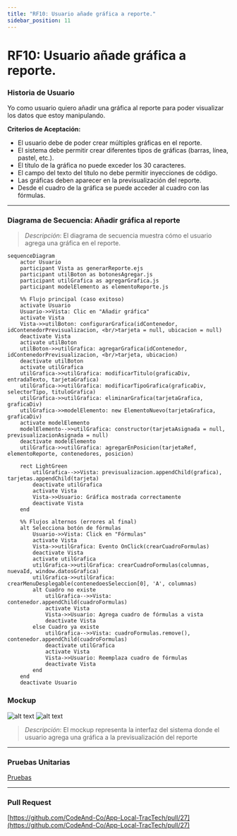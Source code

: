 ```yaml
---
title: "RF10: Usuario añade gráfica a reporte."  
sidebar_position: 11
---
```


# RF10: Usuario añade gráfica a reporte.

### Historia de Usuario

Yo como usuario quiero añadir una gráfica al reporte para poder visualizar los datos que estoy manipulando.

**Criterios de Aceptación:**
- El usuario debe de poder crear múltiples gráficas en el reporte.
- El sistema debe permitir crear diferentes tipos de gráficas (barras, línea, pastel, etc.).
- El título de la gráfica no puede exceder los 30 caracteres.
- El campo del texto del título no debe permitir inyecciones de código.
- Las gráficas deben aparecer en la previsualización del reporte.
- Desde el cuadro de la gráfica se puede acceder al cuadro con las fórmulas.

---

### Diagrama de Secuencia: Añadir gráfica al reporte

> *Descripción*: El diagrama de secuencia muestra cómo el usuario agrega una gráfica en el reporte.

```mermaid
sequenceDiagram
    actor Usuario
    participant Vista as generarReporte.ejs
    participant utilBoton as botonesAgregar.js
    participant utilGrafica as agregarGrafica.js
    participant modelElemento as elementoReporte.js

    %% Flujo principal (caso exitoso)
    activate Usuario
    Usuario->>Vista: Clic en "Añadir gráfica"
    activate Vista
    Vista->>utilBoton: configurarGrafica(idContenedor, idContenedorPrevisualizacion, <br/>tarjeta = null, ubicacion = null)
    deactivate Vista
    activate utilBoton
    utilBoton->>utilGrafica: agregarGrafica(idContenedor, idContenedorPrevisualizacion, <br/>tarjeta, ubicacion)
    deactivate utilBoton
    activate utilGrafica
    utilGrafica->>utilGrafica: modificarTitulo(graficaDiv, entradaTexto, tarjetaGrafica)
    utilGrafica->>utilGrafica: modificarTipoGrafica(graficaDiv, selectorTipo, tituloGrafica)
    utilGrafica->>utilGrafica: eliminarGrafica(tarjetaGrafica, graficaDiv)
    utilGrafica->>modelElemento: new ElementoNuevo(tarjetaGrafica, graficaDiv)
    activate modelElemento
    modelElemento-->>utilGrafica: constructor(tarjetaAsignada = null, previsualizacionAsignada = null)
    deactivate modelElemento
    utilGrafica->>utilGrafica: agregarEnPosicion(tarjetaRef, elementoReporte, contenedores, posicion)

    rect LightGreen
        utilGrafica-->>Vista: previsualizacion.appendChild(grafica), tarjetas.appendChild(tarjeta)
        deactivate utilGrafica
        activate Vista
        Vista->>Usuario: Gráfica mostrada correctamente
        deactivate Vista
    end

    %% Flujos alternos (errores al final)
    alt Selecciona botón de fórmulas
        Usuario->>Vista: Click en "Fórmulas"
        activate Vista
        Vista->>utilGrafica: Evento OnClick(crearCuadroFormulas)
        deactivate Vista
        activate utilGrafica
        utilGrafica->>utilGrafica: crearCuadroFormulas(columnas, nuevaId, window.datosGrafica)
        utilGrafica->>utilGrafica: crearMenuDesplegable(contenedoesSeleccion[0], 'A', columnas)
        alt Cuadro no existe
            utilGrafica-->>Vista: contenedor.appendChild(cuadroFormulas)
            activate Vista
            Vista->>Usuario: Agrega cuadro de fórmulas a vista
            deactivate Vista
        else Cuadro ya existe
            utilGrafica-->>Vista: cuadroFormulas.remove(), contenedor.appendChild(cuadroFormulas)
            deactivate utilGrafica
            activate Vista
            Vista->>Usuario: Reemplaza cuadro de fórmulas
            deactivate Vista
        end
    end
    deactivate Usuario
```

### Mockup

![alt text](./mockups/MockupAnálisis.png)
![alt text](./mockups/MockupAnálisis2.png)

> *Descripción*: El mockup representa la interfaz del sistema donde el usuario agrega una gráfica a la previsualización del reporte

--- 

### Pruebas Unitarias 
[Pruebas](https://docs.google.com/spreadsheets/d/1W-JW32dTsfI22-Yl5LydMhiu-oXHH_xo3hWvK6FHeLw/edit?gid=188694510#gid=188694510)

---

### Pull Request
[https://github.com/CodeAnd-Co/App-Local-TracTech/pull/27](https://github.com/CodeAnd-Co/App-Local-TracTech/pull/27)
